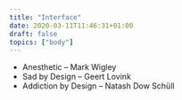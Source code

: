 ```yaml
---
title: "Interface"
date: 2020-03-11T11:46:31+01:00
draft: false
topics: ["body"]
---
```


- Anesthetic – Mark Wigley
- Sad by Design – Geert Lovink
- Addiction by Design – Natash Dow Schüll